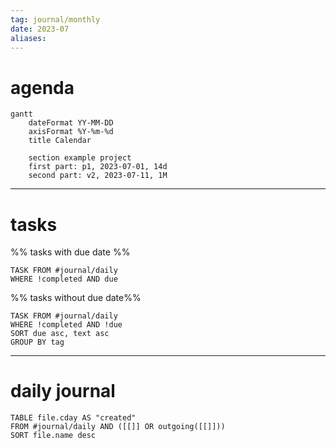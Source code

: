 ```yaml
---
tag: journal/monthly
date: 2023-07
aliases:
---
```

# agenda
```mermaid 
gantt 
	dateFormat YY-MM-DD 
	axisFormat %Y-%m-%d
	title Calendar

	section example project 
	first part: p1, 2023-07-01, 14d
	second part: v2, 2023-07-11, 1M
```
---
# tasks 
%% tasks with due date %%
```dataview 
TASK FROM #journal/daily   
WHERE !completed AND due
```
%% tasks without due date%%
```dataview 
TASK FROM #journal/daily   
WHERE !completed AND !due
SORT due asc, text asc
GROUP BY tag
```
---
# daily journal
```dataview 
TABLE file.cday AS "created" 
FROM #journal/daily AND ([[]] OR outgoing([[]]))
SORT file.name desc 
```
